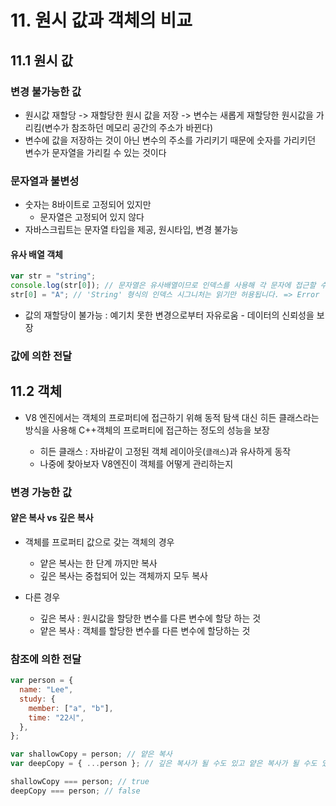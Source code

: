 # 11. 원시 값과 객체의 비교

## 11.1 원시 값

### 변경 불가능한 값

- 원시값 재할당 -> 재할당한 원시 값을 저장 -> 변수는 새롭게 재할당한 원시값을 가리킴(변수가 참조하던 메모리 공간의 주소가 바뀐다)
- 변수에 값을 저장하는 것이 아닌 변수의 주소를 가리키기 때문에 숫자를 가리키던 변수가 문자열을 가리킬 수 있는 것이다

### 문자열과 불변성

- 숫자는 8바이트로 고정되어 있지만
  - 문자열은 고정되어 있지 않다
- 자바스크립트는 문자열 타입을 제공, 원시타입, 변경 불가능

#### 유사 배열 객체

```js
var str = "string";
console.log(str[0]); // 문자열은 유사배열이므로 인덱스를 사용해 각 문자에 접근할 수 있다
str[0] = "A"; // 'String' 형식의 인덱스 시그니처는 읽기만 허용됩니다. => Error
```

- 값의 재할당이 불가능 : 예기치 못한 변경으로부터 자유로움 - 데이터의 신뢰성을 보장

### 값에 의한 전달

## 11.2 객체

- V8 엔진에서는 객체의 프로퍼티에 접근하기 위해 동적 탐색 대신 히든 클래스라는 방식을 사용해 C++객체의 프로퍼티에 접근하는 정도의 성능을 보장

  - 히든 클래스 : 자바같이 고정된 객체 레이아웃(`클래스`)과 유사하게 동작
  - 나중에 찾아보자 V8엔진이 객체를 어떻게 관리하는지

### 변경 가능한 값

#### 얕은 복사 vs 깊은 복사

- 객체를 프로퍼티 값으로 갖는 객체의 경우

  - 얕은 복사는 한 단계 까지만 복사
  - 깊은 복사는 중첩되어 있는 객체까지 모두 복사

- 다른 경우
  - 깊은 복사 : 원시값을 할당한 변수를 다른 변수에 할당 하는 것
  - 얕은 복사 : 객체를 할당한 변수를 다른 변수에 할당하는 것

### 참조에 의한 전달

```js
var person = {
  name: "Lee",
  study: {
    member: ["a", "b"],
    time: "22시",
  },
};

var shallowCopy = person; // 얕은 복사
var deepCopy = { ...person }; // 깊은 복사가 될 수도 있고 얕은 복사가 될 수도 있다 - depth 및 그 프로퍼티의 값에 따라

shallowCopy === person; // true
deepCopy === person; // false
```
